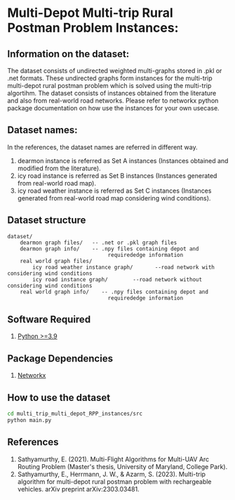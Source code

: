 # Multi-Depot Multi-trip Rural Postman Problem Instances:


## Information on the dataset:
The dataset consists of undirected weighted multi-graphs stored in .pkl or .net formats. These undirected graphs form instances for the multi-trip multi-depot rural postman problem which is solved using the multi-trip algortihm. The dataset consists of instances obtained from the literature and also from real-world road networks. Please refer to networkx python package documentation on how use the instances for your own usecase.

## Dataset names:
In the references, the dataset names are referred in different way.

1. dearmon instance is referred as Set A instances (Instances obtained and modified from the literature).
2. icy road instance is referred as Set B instances (Instances generated from real-world road map).
3. icy road weather instance is referred as Set C instances (Instances generated from real-world road map considering wind conditions).

## Dataset structure
```
dataset/
    dearmon graph files/   -- .net or .pkl graph files
    dearmon graph info/    -- .npy files containing depot and
                                requirededge information
    real world graph files/
        icy road weather instance graph/       --road network with considering wind conditions
        icy road instance graph/        --road network without considering wind conditions
    real world graph info/    -- .npy files containing depot and
                                requirededge information

```


## Software Required
1. [Python >=3.9](https://www.python.org/downloads/release/python-390/)

## Package Dependencies
1. [Networkx](https://networkx.org/documentation/stable/index.html)


## How to use the dataset
```bash
cd multi_trip_multi_depot_RPP_instances/src
python main.py
```

## References
1. Sathyamurthy, E. (2021). Multi-Flight Algorithms for Multi-UAV Arc Routing Problem (Master's thesis, University of Maryland, College Park).
2. Sathyamurthy, E., Herrmann, J. W., & Azarm, S. (2023). Multi-trip algorithm for multi-depot rural postman problem with rechargeable vehicles. arXiv preprint arXiv:2303.03481.
